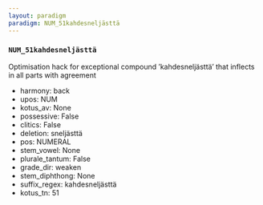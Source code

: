 ```yaml
---
layout: paradigm
paradigm: NUM_51kahdesneljästtä
---
```

### ` NUM_51kahdesneljästtä `

Optimisation hack for exceptional compound ’kahdesneljästtä’ that inflects in all parts with agreement
* harmony: back
* upos: NUM
* kotus_av: None
* possessive: False
* clitics: False
* deletion: sneljästtä
* pos: NUMERAL
* stem_vowel: None
* plurale_tantum: False
* grade_dir: weaken
* stem_diphthong: None
* suffix_regex: kahdesneljästtä
* kotus_tn: 51
